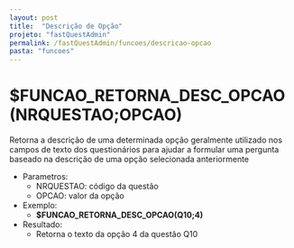 ```yaml
---
layout: post
title:  "Descrição de Opção"
projeto: "fastQuestAdmin"
permalink: /fastQuestAdmin/funcoes/descricao-opcao
pasta: "funcoes"
---
```

# $FUNCAO_RETORNA_DESC_OPCAO (NRQUESTAO;OPCAO)

Retorna a descrição de uma determinada opção geralmente utilizado nos campos de texto dos questionários para ajudar a formular uma pergunta baseado na descrição de uma opção selecionada anteriormente
- Parametros: 
    - NRQUESTAO: código da questão
    - OPCAO: valor da opção
- Exemplo:
    - **$FUNCAO_RETORNA_DESC_OPCAO(Q10;4)**
- Resultado:
    - Retorna o texto da opção 4 da questão Q10
